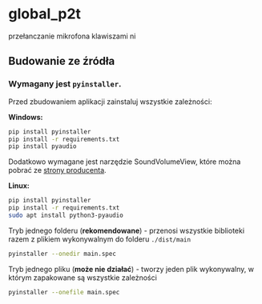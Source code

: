 # global_p2t
przełanczanie mikrofona klawiszami ni

## Budowanie ze źródła
### Wymagany jest `pyinstaller`.
Przed zbudowaniem aplikacji zainstaluj wszystkie zależności:

**Windows:**
```cmd
pip install pyinstaller
pip install -r requirements.txt
pip install pyaudio
```
Dodatkowo wymagane jest narzędzie SoundVolumeView, które można pobrać ze [strony producenta](https://www.nirsoft.net/utils/sound_volume_view.html).

**Linux:**
```bash
pip install pyinstaller
pip install -r requirements.txt
sudo apt install python3-pyaudio
```

Tryb jednego folderu (**rekomendowane**) - przenosi wszystkie biblioteki razem z plikiem wykonywalnym do folderu `./dist/main`
```bash
pyinstaller --onedir main.spec
```
Tryb jednego pliku (**może nie działać**) - tworzy jeden plik wykonywalny, w którym zapakowane są wszystkie zależności
```bash
pyinstaller --onefile main.spec
```
